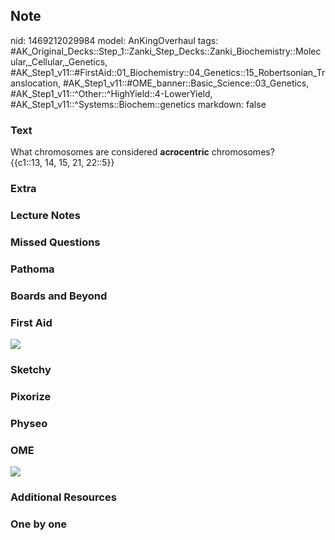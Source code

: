 ## Note
nid: 1469212029984
model: AnKingOverhaul
tags: #AK_Original_Decks::Step_1::Zanki_Step_Decks::Zanki_Biochemistry::Molecular,_Cellular,_Genetics, #AK_Step1_v11::#FirstAid::01_Biochemistry::04_Genetics::15_Robertsonian_Translocation, #AK_Step1_v11::#OME_banner::Basic_Science::03_Genetics, #AK_Step1_v11::^Other::^HighYield::4-LowerYield, #AK_Step1_v11::^Systems::Biochem::genetics
markdown: false

### Text
<div>
  <div>
    <div>
      <div>
        What chromosomes are considered <b>acrocentric</b>
        chromosomes?
      </div>
      <div>
        {{c1::13, 14, 15, 21, 22::5}}
      </div>
    </div>
  </div>
</div>

### Extra


### Lecture Notes


### Missed Questions


### Pathoma


### Boards and Beyond


### First Aid
<img src="tmp5ooT1L.png">

### Sketchy


### Pixorize


### Physeo


### OME
<div class="ome-widget">
  <a href="https://onlinemeded.org/spa/genetics?ref=anki"><img src=
  "_OME_AnkiFlashcards_Topic_1.png"></a>
</div>

### Additional Resources


### One by one

